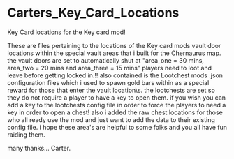 # Carters_Key_Card_Locations
Key Card locations for the Key card mod!

These are files pertaining to the locations of the Key card mods vault door locations within the special vault areas that i built for the Chernaurus map.
the vault doors are set to automatically shut at "area_one = 30 mins, area_two = 20 mins and area_three = 15 mins" players need to loot and leave before getting locked in.!!
also contained is the Lootchest mods .json configuration files which i used to spawn gold bars within as a special reward for those that enter the vault location\s.
the lootchests are set so they do not require a player to have a key to open them.
if you wish you can add a key to the lootchests config file in order to force the players to need a key in order to open a chest!
also i added the raw chest locations for those who all ready use the mod and just want to add the data to their existing config file.
i hope these area's are helpful to some folks and you all have fun raiding them.

many thanks...
Carter.
